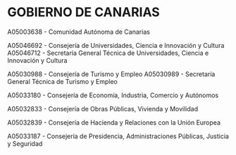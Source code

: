# GOBIERNO DE CANARIAS
A05003638 - Comunidad Autónoma de Canarias

  A05046692 - Consejería de Universidades, Ciencia e Innovación y Cultura
    A05046712 - Secretaría General Técnica de Universidades, Ciencia e Innovación y Cultura

  A05030988 - Consejería de Turismo y Empleo
    A05030989 - Secretaría General Técnica de Turismo y Empleo

A05033180 - Consejería de Economía, Industria, Comercio y Autónomos

A05032833 - Consejería de Obras Públicas, Vivienda y Movilidad

A05032839 - Consejería de Hacienda y Relaciones con la Unión Europea

A05033187 - Consejería de Presidencia, Administraciones Públicas, Justicia y Seguridad
